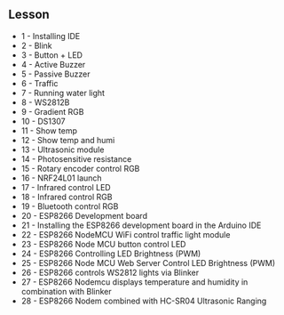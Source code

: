 ## Lesson

* 1 - Installing IDE
* 2 - Blink
* 3 - Button + LED
* 4 - Active Buzzer
* 5 - Passive Buzzer
* 6 - Traffic
* 7 - Running water light
* 8 - WS2812B
* 9 - Gradient RGB
* 10 - DS1307
* 11 - Show temp
* 12 - Show temp and humi
* 13 - Ultrasonic module
* 14 - Photosensitive resistance
* 15 - Rotary encoder control RGB
* 16 - NRF24L01 launch
* 17 - Infrared control LED
* 18 - Infrared control RGB
* 19 - Bluetooth control RGB
* 20 - ESP8266 Development board
* 21 - Installing the ESP8266 development board in the Arduino IDE
* 22 - ESP8266 NodeMCU WiFi control traffic light module
* 23 - ESP8266 Node MCU button control LED
* 24 - ESP8266 Controlling LED Brightness (PWM)
* 25 - ESP8266 Node MCU Web Server Control LED Brightness (PWM)
* 26 - ESP8266 controls WS2812 lights via Blinker
* 27 - ESP8266 Nodemcu displays temperature and humidity in combination with Blinker
* 28 - ESP8266 Nodem combined with HC-SR04 Ultrasonic Ranging